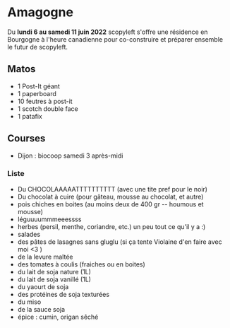 # Amagogne

Du **lundi 6 au samedi 11 juin 2022** scopyleft s'offre une résidence en Bourgogne à l'heure canadienne pour co-construire et préparer ensemble le futur de scopyleft.

## Matos
- 1 Post-It géant
- 1 paperboard
- 10 feutres à post-it
- 1 scotch double face
- 1 patafix

## Courses 
- Dijon  : biocoop samedi 3 après-midi

### Liste
- Du CHOCOLAAAAATTTTTTTTTT (avec une tite pref pour le noir)
- Du chocolat à cuire (pour gâteau, mousse au chocolat, et autre)
- pois chiches en boites (au moins deux de 400 gr -- houmous et mousse)
- léguuuummmeeessss
- herbes (persil, menthe, coriandre, etc.) un peu tout ce qu'il y a :)
- salades
- des pâtes de lasagnes sans gluglu (si ça tente Violaine d'en faire avec moi <3 ) 
- de la levure maltée
- des tomates à coulis (fraiches ou en boites)
- du lait de soja nature (1L)
- du lait de soja vanillé (1L)
- du yaourt de soja
- des protéines de soja texturées 
- du miso
- de la sauce soja
- épice : cumin, origan sêché


